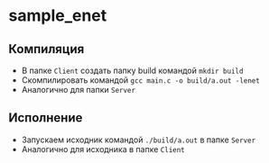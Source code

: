 # sample_enet

## Компиляция
- В папке `Client` создать папку build командой ```mkdir build```
- Cкомпилировать командой ```gcc main.c -o build/a.out -lenet```
- Аналогично для папки `Server`

## Исполнение
- Запускаем исходник командой ```./build/a.out``` в папке `Server`
- Аналогично для исходника в папке `Client`
